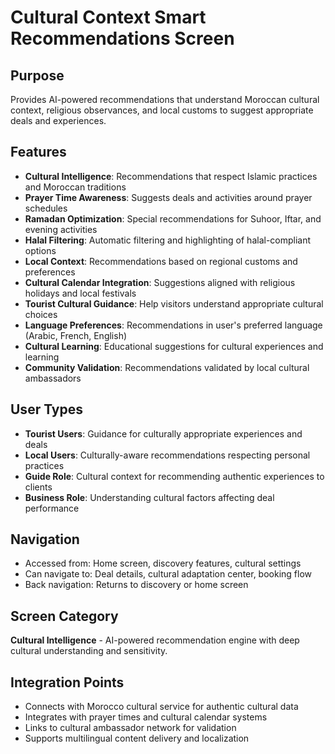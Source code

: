 # Cultural Context Smart Recommendations Screen

## Purpose
Provides AI-powered recommendations that understand Moroccan cultural context, religious observances, and local customs to suggest appropriate deals and experiences.

## Features
- **Cultural Intelligence**: Recommendations that respect Islamic practices and Moroccan traditions
- **Prayer Time Awareness**: Suggests deals and activities around prayer schedules
- **Ramadan Optimization**: Special recommendations for Suhoor, Iftar, and evening activities
- **Halal Filtering**: Automatic filtering and highlighting of halal-compliant options
- **Local Context**: Recommendations based on regional customs and preferences
- **Cultural Calendar Integration**: Suggestions aligned with religious holidays and local festivals
- **Tourist Cultural Guidance**: Help visitors understand appropriate cultural choices
- **Language Preferences**: Recommendations in user's preferred language (Arabic, French, English)
- **Cultural Learning**: Educational suggestions for cultural experiences and learning
- **Community Validation**: Recommendations validated by local cultural ambassadors

## User Types
- **Tourist Users**: Guidance for culturally appropriate experiences and deals
- **Local Users**: Culturally-aware recommendations respecting personal practices
- **Guide Role**: Cultural context for recommending authentic experiences to clients
- **Business Role**: Understanding cultural factors affecting deal performance

## Navigation
- Accessed from: Home screen, discovery features, cultural settings
- Can navigate to: Deal details, cultural adaptation center, booking flow
- Back navigation: Returns to discovery or home screen

## Screen Category
**Cultural Intelligence** - AI-powered recommendation engine with deep cultural understanding and sensitivity.

## Integration Points
- Connects with Morocco cultural service for authentic cultural data
- Integrates with prayer times and cultural calendar systems
- Links to cultural ambassador network for validation
- Supports multilingual content delivery and localization